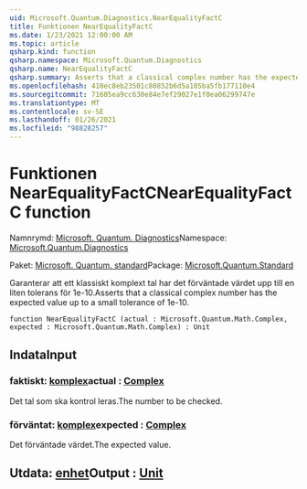```yaml
---
uid: Microsoft.Quantum.Diagnostics.NearEqualityFactC
title: Funktionen NearEqualityFactC
ms.date: 1/23/2021 12:00:00 AM
ms.topic: article
qsharp.kind: function
qsharp.namespace: Microsoft.Quantum.Diagnostics
qsharp.name: NearEqualityFactC
qsharp.summary: Asserts that a classical complex number has the expected value up to a small tolerance of 1e-10.
ms.openlocfilehash: 410ec8eb23501c80852b6d5a105ba5fb177110e4
ms.sourcegitcommit: 71605ea9cc630e84e7ef29027e1f0ea06299747e
ms.translationtype: MT
ms.contentlocale: sv-SE
ms.lasthandoff: 01/26/2021
ms.locfileid: "98828257"
---
```

# <a name="nearequalityfactc-function"></a><span data-ttu-id="18e69-102">Funktionen NearEqualityFactC</span><span class="sxs-lookup"><span data-stu-id="18e69-102">NearEqualityFactC function</span></span>

<span data-ttu-id="18e69-103">Namnrymd: [Microsoft. Quantum. Diagnostics](xref:Microsoft.Quantum.Diagnostics)</span><span class="sxs-lookup"><span data-stu-id="18e69-103">Namespace: [Microsoft.Quantum.Diagnostics](xref:Microsoft.Quantum.Diagnostics)</span></span>

<span data-ttu-id="18e69-104">Paket: [Microsoft. Quantum. standard](https://nuget.org/packages/Microsoft.Quantum.Standard)</span><span class="sxs-lookup"><span data-stu-id="18e69-104">Package: [Microsoft.Quantum.Standard](https://nuget.org/packages/Microsoft.Quantum.Standard)</span></span>


<span data-ttu-id="18e69-105">Garanterar att ett klassiskt komplext tal har det förväntade värdet upp till en liten tolerans för 1e-10.</span><span class="sxs-lookup"><span data-stu-id="18e69-105">Asserts that a classical complex number has the expected value up to a small tolerance of 1e-10.</span></span>

```qsharp
function NearEqualityFactC (actual : Microsoft.Quantum.Math.Complex, expected : Microsoft.Quantum.Math.Complex) : Unit
```


## <a name="input"></a><span data-ttu-id="18e69-106">Indata</span><span class="sxs-lookup"><span data-stu-id="18e69-106">Input</span></span>

### <a name="actual--complex"></a><span data-ttu-id="18e69-107">faktiskt: [komplex](xref:Microsoft.Quantum.Math.Complex)</span><span class="sxs-lookup"><span data-stu-id="18e69-107">actual : [Complex](xref:Microsoft.Quantum.Math.Complex)</span></span>

<span data-ttu-id="18e69-108">Det tal som ska kontrol leras.</span><span class="sxs-lookup"><span data-stu-id="18e69-108">The number to be checked.</span></span>


### <a name="expected--complex"></a><span data-ttu-id="18e69-109">förväntat: [komplex](xref:Microsoft.Quantum.Math.Complex)</span><span class="sxs-lookup"><span data-stu-id="18e69-109">expected : [Complex](xref:Microsoft.Quantum.Math.Complex)</span></span>

<span data-ttu-id="18e69-110">Det förväntade värdet.</span><span class="sxs-lookup"><span data-stu-id="18e69-110">The expected value.</span></span>



## <a name="output--unit"></a><span data-ttu-id="18e69-111">Utdata: [enhet](xref:microsoft.quantum.lang-ref.unit)</span><span class="sxs-lookup"><span data-stu-id="18e69-111">Output : [Unit](xref:microsoft.quantum.lang-ref.unit)</span></span>

